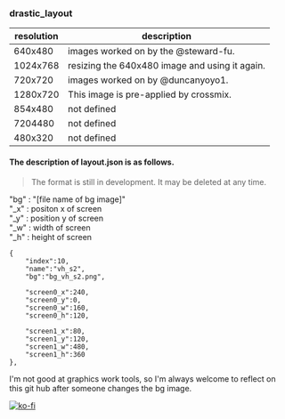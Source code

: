 ### drastic_layout

resolution | description
---------- | -----------------
640x480  | images worked on by the @steward-fu.
1024x768 | resizing the 640x480 image and using it again.
720x720 | images worked on by @duncanyoyo1.
1280x720 | This image is pre-applied by crossmix.
854x480 | not defined
7204480 | not defined
480x320 | not defined

#### The description of layout.json is as follows.

> The format is still in development. It may be deleted at any time.

"bg" : "[file name of bg image]" <br>
"_x" : positon x of screen <br>
"_y" : position y of screen <br>
"_w" : width of screen <br>
"_h" : height of screen <br>

~~~
{
    "index":10,
    "name":"vh_s2",
    "bg":"bg_vh_s2.png",

    "screen0_x":240,
    "screen0_y":0,
    "screen0_w":160,
    "screen0_h":120,

    "screen1_x":80,
    "screen1_y":120,
    "screen1_w":480,
    "screen1_h":360
},
~~~

I'm not good at graphics work tools, so I'm always welcome to reflect on this git hub after someone changes the bg image.

[![ko-fi](https://ko-fi.com/img/githubbutton_sm.svg)](https://ko-fi.com/G2G5DV6J4)
